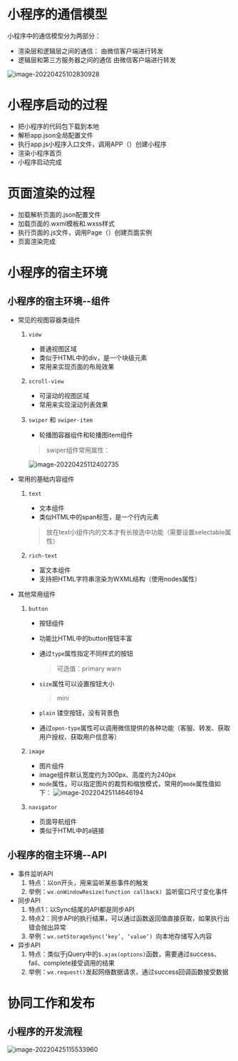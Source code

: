 # 小程序的通信模型

小程序中的通信模型分为两部分：

- 渲染层和逻辑层之间的通信：
  由微信客户端进行转发
- 逻辑层和第三方服务器之间的通信
  由微信客户端进行转发

![image-20220425102830928](F:\study_notes\前端\微信小程序\Untitled.assets\image-20220425102830928.png)



# 小程序启动的过程

- 把小程序的代码包下载到本地
- 解析app.json全局配置文件
- 执行app.js小程序入口文件，调用APP（）创建小程序
- 渲染小程序首页
- 小程序启动完成

# 页面渲染的过程

- 加载解析页面的.json配置文件
- 加载页面的.wxml模板和.wxss样式
- 执行页面的.js文件，调用Page（）创建页面实例
- 页面渲染完成



# 小程序的宿主环境

## 小程序的宿主环境--组件

- 常见的视图容器类组件

  1. `view`

     - 普通视图区域
     - 类似于HTML中的div，是一个块级元素
     - 常用来实现页面的布局效果

  2. `scroll-view`

     - 可滚动的视图区域
     - 常用来实现滚动列表效果

  3. `swiper` 和 `swiper-item`

     - 轮播图容器组件和轮播图item组件

     > swiper组件常用属性：

     ![image-20220425112402735](F:\study_notes\前端\微信小程序\Untitled.assets\image-20220425112402735.png)

- 常用的基础内容组件

  1. `text`

     - 文本组件
     - 类似HTML中的span标签，是一个行内元素

     > 放在text小组件内的文本才有长按选中功能（需要设置selectable属性）

  2. `rich-text`

     - 富文本组件
     - 支持把HTML字符串渲染为WXML结构（使用nodes属性）

- 其他常用组件

  1. `button`

     - 按钮组件

     - 功能比HTML中的button按钮丰富

     - 通过`type`属性指定不同样式的按钮

       > 可选值：primary  warn  

     - `size`属性可以设置按钮大小

       > mini

     - `plain` 镂空按钮，没有背景色

     - 通过`open-type`属性可以调用微信提供的各种功能（客服、转发、获取用户授权、获取用户信息等）

  2. `image`

     - 图片组件
     - image组件默认宽度约为300px、高度约为240px
     - `mode`属性，可以指定图片的裁剪和缩放模式，常用的`mode`属性值如下：
       ![image-20220425114646194](F:\study_notes\前端\微信小程序\Untitled.assets\image-20220425114646194.png)

  3. `navigator`

     - 页面导航组件
     - 类似于HTML中的a链接

## 小程序的宿主环境--API

- 事件监听API
  1. 特点：以on开头，用来监听某些事件的触发
  2. 举例：`wx.onWindowResize(function callback) `监听窗口尺寸变化事件
- 同步API
  1. 特点1：以Sync结尾的API都是同步API
  2. 特点2：同步API的执行结果，可以通过函数返回值直接获取，如果执行出错会抛出异常
  3. 举例：`wx.setStorageSync(‘key’, ‘value’) `向本地存储写入内容
- 异步API
  1. 特点：类似于jQuery中的`$.ajax(options)`函数，需要通过success、fail、complete接受调用的结果
  2. 举例：`wx.request()`发起网络数据请求，通过success回调函数接受数据



# 协同工作和发布

## 小程序的开发流程

![image-20220425115533960](F:\study_notes\前端\微信小程序\Untitled.assets\image-20220425115533960.png)

